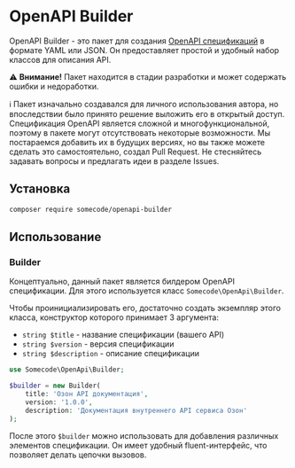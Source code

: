 # OpenAPI Builder

OpenAPI Builder - это пакет для создания [OpenAPI спецификаций](https://swagger.io/specification/) в формате YAML или JSON. 
Он предоставляет простой и удобный набор классов для описания API.

⚠️ **Внимание!** Пакет находится в стадии разработки и может содержать ошибки и недоработки.

ℹ️ Пакет изначально создавался для личного использования автора, но впоследствии было принято решение выложить его в открытый доступ.
Спецификация OpenAPI является сложной и многофункциональной, поэтому в пакете могут отсутствовать некоторые возможности.
Мы постараемся добавить их в будущих версиях, но вы также можете сделать это самостоятельно, создал Pull Request.
Не стесняйтесь задавать вопросы и предлагать идеи в разделе Issues.

## Установка

```bash
сomposer require somecode/openapi-builder
```

## Использование

### Builder

Концептуально, данный пакет является билдером OpenAPI спецификации. Для этого используется класс `Somecode\OpenApi\Builder`.

Чтобы проинициализировать его, достаточно создать экземпляр этого класса, конструктор которого принимает 3 аргумента:

- `string $title` - название спецификации (вашего API)
- `string $version` - версия спецификации
- `string $description` - описание спецификации

```php
use Somecode\OpenApi\Builder;

$builder = new Builder(
    title: 'Озон API документация',
    version: '1.0.0',
    description: 'Документация внутреннего API сервиса Озон'
);
```

После этого `$builder` можно использовать для добавления различных элементов спецификации. 
Он имеет удобный fluent-интерфейс, что позволяет делать цепочки вызовов.
